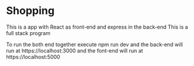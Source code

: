 # Shopping
This is a app with React as front-end and express in the back-end
This is a full stack program

To run the both end together execute
npm run dev
and the back-end will run at https://localhost:3000
and the font-end will run at https://localhost:5000
